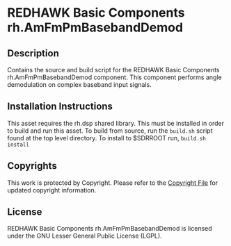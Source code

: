 # REDHAWK Basic Components rh.AmFmPmBasebandDemod
 
## Description

Contains the source and build script for the REDHAWK Basic Components rh.AmFmPmBasebandDemod component. This component performs angle demodulation on complex baseband input signals.
 
## Installation Instructions
This asset requires the rh.dsp shared library. This must be installed in order to build and run this asset.
To build from source, run the `build.sh` script found at the top level directory. To install to $SDRROOT run, `build.sh install`

## Copyrights

This work is protected by Copyright. Please refer to the [Copyright File](COPYRIGHT) for updated copyright information.

## License

REDHAWK Basic Components rh.AmFmPmBasebandDemod is licensed under the GNU Lesser General Public License (LGPL).